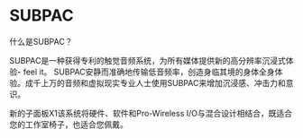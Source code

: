 # SUBPAC

什么是SUBPAC？

SUBPAC是一种获得专利的触觉音频系统，为所有媒体提供新的高分辨率沉浸式体验- feel it。
SUBPAC安静而准确地传输低音频率，创造身临其境的身体全身体验。成千上万的音频和虚拟现实专业人士使用SUBPAC来增加沉浸感、冲击力和意识。

新的子面板X1该系统将硬件、软件和Pro-Wireless I/O与混合设计相结合，既适合您的工作室椅子，也适合您佩戴。
